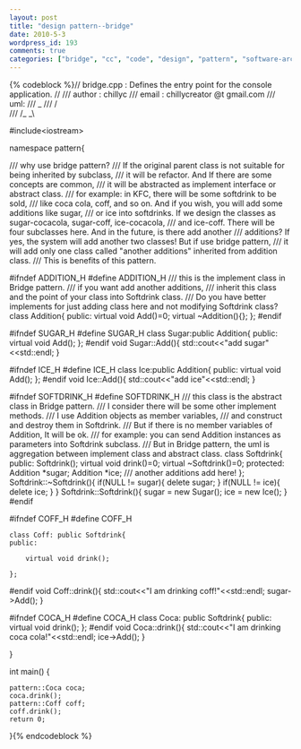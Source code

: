 ```yaml
---
layout: post
title: "design pattern--bridge"
date: 2010-5-3
wordpress_id: 193
comments: true
categories: ["bridge", "cc", "code", "design", "pattern", "software-architecture-code"]
---
```

<meta name="_edit_last" content="1" />
<meta name="_su_description" content="why use bridge pattern?If the original parent class is not suitable for being inherited by subclass, it will be refactor. And If there are some concepts are common, it will be abstracted as implement interface or abstract class." />
<meta name="_su_keywords" content="design,pattern,bridge" />
<meta name="_su_title" content="design pattern bridge pattern" />
<meta name="views" content="465" />

{% codeblock %}// bridge.cpp : Defines the entry point for the console application.
//
/// author : chillyc
/// email : chillycreator @t gmail.com
/// uml:
///                   _ 
///                  / \
///                 /_ _\

#include&lt;iostream&gt;

namespace pattern{

/// why use bridge pattern?
/// If the original parent class is not suitable for being inherited by subclass, 
/// it will be refactor. And If there are some concepts are common, 
/// it will be abstracted as implement interface or abstract class.
/// for example: in KFC, there will be some softdrink to be sold, 
/// like coca cola, coff, and so on. And if you wish, you will add some additions like sugar,
/// or ice into softdrinks. If we design the classes as sugar-cocacola, sugar-coff, ice-cocacola,
/// and ice-coff. There will be four subclasses here. And in the future, is there add another
/// additions? If yes, the system will add another two classes! But if use bridge pattern,
/// it will add only one class called "another additions" inherited from addition class. 
/// This is benefits of this pattern.

#ifndef ADDITION_H
#define ADDITION_H
	/// this is the implement class in Bridge pattern.
	/// if you want add another additions, 
	/// inherit this class and the point of your class into Softdrink class.
	/// Do you have better implements for just adding class here and not modifying Softdrink class?
	class Addition{
	public:
		virtual void Add()=0;
		virtual ~Addition(){};
	};
#endif

#ifndef SUGAR_H
#define SUGAR_H
	class Sugar:public Addition{
	public:
		virtual void Add();
	};
#endif
	void Sugar::Add(){
		std::cout&lt;&lt;"add sugar"&lt;&lt;std::endl;
	}

#ifndef ICE_H
#define ICE_H
	class Ice:public Addition{
	public:
		virtual void Add();
	};
#endif
	void Ice::Add(){
		std::cout&lt;&lt;"add ice"&lt;&lt;std::endl;
	}

#ifndef SOFTDRINK_H
#define SOFTDRINK_H
	/// this class is the abstract class in Bridge pattern.
	/// I consider there will be some other implement methods.
	/// I use Addition objects as member variables, 
	/// and construct and destroy them in Softdrink.
	/// But if there is no member variables of Addition, It will be ok.
	/// for example: you can send Addition instances as parameters into Softdrink subclass.
	/// But in Bridge pattern, the uml is aggregation between implement class and abstract class.
	class Softdrink{
	public:
		Softdrink();
		virtual void drink()=0;
		virtual ~Softdrink()=0;
	protected:
		Addition *sugar;
		Addition *ice;
		/// another additions add here!
	};
	Softdrink::~Softdrink(){
		if(NULL != sugar){
			delete sugar;
		}
		if(NULL != ice){
			delete ice;
		}
	}
	Softdrink::Softdrink(){
		sugar = new Sugar();
		ice = new Ice();
	}
#endif

#ifndef COFF_H
#define COFF_H

	class Coff: public Softdrink{
	public:

		virtual void drink();

	};
#endif
	void Coff::drink(){
		std::cout&lt;&lt;"I am drinking coff!"&lt;&lt;std::endl;
		sugar-&gt;Add();
	}

#ifndef COCA_H
#define COCA_H
	class Coca: public Softdrink{
	public:
		virtual void drink();
	};
#endif
	void Coca::drink(){
		std::cout&lt;&lt;"I am drinking coca cola!"&lt;&lt;std::endl;
		ice-&gt;Add();
	}

}

int main()
{

	pattern::Coca coca;
	coca.drink();
	pattern::Coff coff;
	coff.drink();
	return 0;
}{% endcodeblock %}
 
